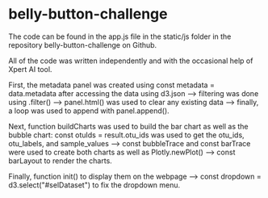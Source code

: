 # belly-button-challenge
The code can be found in the app.js file in the static/js folder in the repository belly-button-challenge on Github.

All of the code was written independently and with the occasional help of Xpert AI tool.

First, the metadata panel was created using const metadata = data.metadata after accessing the data using d3.json --> filtering was done using .filter() --> panel.html() was used to clear any existing data --> finally, a loop was used to append with panel.append().

Next, function buildCharts was used to build the bar chart as well as the bubble chart:  const otuIds = result.otu_ids was used to get the otu_ids, otu_labels, and sample_values --> const bubbleTrace and const barTrace were used to create both charts as well as Plotly.newPlot() --> const barLayout to render the charts.

Finally, function init() to display them on the webpage -->  const dropdown = d3.select("#selDataset") to fix the dropdown menu.